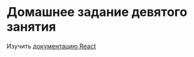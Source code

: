 # Домашнее задание девятого занятия

Изучить [документацию React](https://ru.reactjs.org/docs/getting-started.html)
